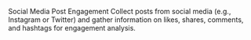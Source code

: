 Social Media Post Engagement
Collect posts from social media (e.g., Instagram or Twitter) and gather information on likes, shares, comments, and hashtags for engagement analysis.
